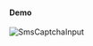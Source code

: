 #### Demo

![SmsCaptchaInput](https://github.com/wangkexinW/rnx-ui/blob/doc/SmsCaptchaInput/SmsCaptchaInput.png?raw=true)

